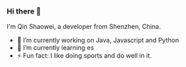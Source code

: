 ### Hi there 👋
I'm Qin Shaowei, a developer from Shenzhen, China.
- 🔭 I’m currently working on Java, Javascript and Python
- 🌱 I’m currently learning es
- ⚡ Fun fact: I like doing sports and do well in it.
<!--
**Sebastian-Getts/Sebastian-Getts** is a ✨ _special_ ✨ repository because its `README.md` (this file) appears on your GitHub profile.

Here are some ideas to get you started:

- 👯 I’m looking to collaborate on ...
- 🤔 I’m looking for help with ...
- 💬 Ask me about ...
- 📫 How to reach me: ...
- 😄 Pronouns: he/him
-->
